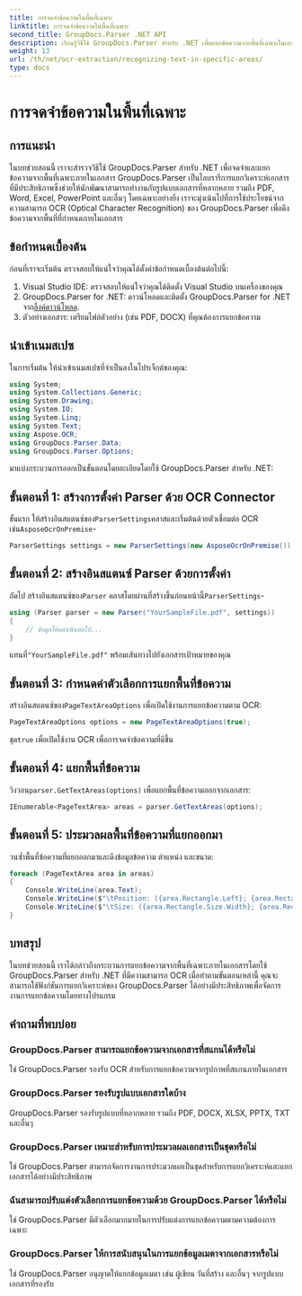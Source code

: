 ```yaml
---
title: การจดจำข้อความในพื้นที่เฉพาะ
linktitle: การจดจำข้อความในพื้นที่เฉพาะ
second_title: GroupDocs.Parser .NET API
description: เรียนรู้วิธีใช้ GroupDocs.Parser สำหรับ .NET เพื่อแยกข้อความจากพื้นที่เฉพาะในเอกสารที่มีความสามารถ OCR
weight: 13
url: /th/net/ocr-extraction/recognizing-text-in-specific-areas/
type: docs
---
```

# การจดจำข้อความในพื้นที่เฉพาะ

## การแนะนำ
ในบทช่วยสอนนี้ เราจะสำรวจวิธีใช้ GroupDocs.Parser สำหรับ .NET เพื่อจดจำและแยกข้อความจากพื้นที่เฉพาะภายในเอกสาร GroupDocs.Parser เป็นไลบรารีการแยกวิเคราะห์เอกสารที่มีประสิทธิภาพซึ่งช่วยให้นักพัฒนาสามารถทำงานกับรูปแบบเอกสารที่หลากหลาย รวมถึง PDF, Word, Excel, PowerPoint และอื่นๆ โดยเฉพาะอย่างยิ่ง เราจะมุ่งเน้นไปที่การใช้ประโยชน์จากความสามารถ OCR (Optical Character Recognition) ของ GroupDocs.Parser เพื่อดึงข้อความจากพื้นที่ที่กำหนดภายในเอกสาร
## ข้อกำหนดเบื้องต้น
ก่อนที่เราจะเริ่มต้น ตรวจสอบให้แน่ใจว่าคุณได้ตั้งค่าข้อกำหนดเบื้องต้นต่อไปนี้:
1. Visual Studio IDE: ตรวจสอบให้แน่ใจว่าคุณได้ติดตั้ง Visual Studio บนเครื่องของคุณ
2.  GroupDocs.Parser for .NET: ดาวน์โหลดและติดตั้ง GroupDocs.Parser for .NET จาก[ลิ้งค์ดาวน์โหลด](https://releases.groupdocs.com/parser/net/).
3. ตัวอย่างเอกสาร: เตรียมไฟล์ตัวอย่าง (เช่น PDF, DOCX) ที่คุณต้องการแยกข้อความ

## นำเข้าเนมสเปซ
ในการเริ่มต้น ให้นำเข้าเนมสเปซที่จำเป็นลงในโปรเจ็กต์ของคุณ:
```csharp
using System;
using System.Collections.Generic;
using System.Drawing;
using System.IO;
using System.Linq;
using System.Text;
using Aspose.OCR;
using GroupDocs.Parser.Data;
using GroupDocs.Parser.Options;
```

มาแบ่งกระบวนการออกเป็นขั้นตอนโดยละเอียดโดยใช้ GroupDocs.Parser สำหรับ .NET:
## ขั้นตอนที่ 1: สร้างการตั้งค่า Parser ด้วย OCR Connector
 ขั้นแรก ให้สร้างอินสแตนซ์ของ`ParserSettings`คลาสและเริ่มต้นด้วยตัวเชื่อมต่อ OCR เช่น`AsposeOcrOnPremise`-
```csharp
ParserSettings settings = new ParserSettings(new AsposeOcrOnPremise());
```
## ขั้นตอนที่ 2: สร้างอินสแตนซ์ Parser ด้วยการตั้งค่า
 ถัดไป สร้างอินสแตนซ์ของ`Parser` คลาสโดยผ่านที่สร้างขึ้นก่อนหน้านี้`ParserSettings`-
```csharp
using (Parser parser = new Parser("YourSampleFile.pdf", settings))
{
    // ข้อมูลโค้ดดำเนินต่อไป...
}
```
 แทนที่`"YourSampleFile.pdf"` พร้อมเส้นทางไปยังเอกสารเป้าหมายของคุณ
## ขั้นตอนที่ 3: กำหนดค่าตัวเลือกการแยกพื้นที่ข้อความ
 สร้างอินสแตนซ์ของ`PageTextAreaOptions` เพื่อเปิดใช้งานการแยกข้อความตาม OCR:
```csharp
PageTextAreaOptions options = new PageTextAreaOptions(true);
```
 ชุด`true` เพื่อเปิดใช้งาน OCR เพื่อการจดจำข้อความที่ดีขึ้น
## ขั้นตอนที่ 4: แยกพื้นที่ข้อความ
 วิงวอน`parser.GetTextAreas(options)` เพื่อแยกพื้นที่ข้อความออกจากเอกสาร:
```csharp
IEnumerable<PageTextArea> areas = parser.GetTextAreas(options);
```
## ขั้นตอนที่ 5: ประมวลผลพื้นที่ข้อความที่แยกออกมา
วนซ้ำพื้นที่ข้อความที่แยกออกมาและดึงข้อมูลข้อความ ตำแหน่ง และขนาด:
```csharp
foreach (PageTextArea area in areas)
{
    Console.WriteLine(area.Text);
    Console.WriteLine($"\tPosition: ({area.Rectangle.Left}; {area.Rectangle.Top})");
    Console.WriteLine($"\tSize: ({area.Rectangle.Size.Width}; {area.Rectangle.Size.Height})");
}
```

## บทสรุป
ในบทช่วยสอนนี้ เราได้กล่าวถึงกระบวนการแยกข้อความจากพื้นที่เฉพาะภายในเอกสารโดยใช้ GroupDocs.Parser สำหรับ .NET ที่มีความสามารถ OCR เมื่อทำตามขั้นตอนเหล่านี้ คุณจะสามารถใช้ฟังก์ชันการแยกวิเคราะห์ของ GroupDocs.Parser ได้อย่างมีประสิทธิภาพเพื่อจัดการงานการแยกข้อความโดยทางโปรแกรม

## คำถามที่พบบ่อย
### GroupDocs.Parser สามารถแยกข้อความจากเอกสารที่สแกนได้หรือไม่
ใช่ GroupDocs.Parser รองรับ OCR สำหรับการแยกข้อความจากรูปภาพที่สแกนภายในเอกสาร
### GroupDocs.Parser รองรับรูปแบบเอกสารใดบ้าง
GroupDocs.Parser รองรับรูปแบบที่หลากหลาย รวมถึง PDF, DOCX, XLSX, PPTX, TXT และอื่นๆ
### GroupDocs.Parser เหมาะสำหรับการประมวลผลเอกสารเป็นชุดหรือไม่
ใช่ GroupDocs.Parser สามารถจัดการงานการประมวลผลเป็นชุดสำหรับการแยกวิเคราะห์และแยกเอกสารได้อย่างมีประสิทธิภาพ
### ฉันสามารถปรับแต่งตัวเลือกการแยกข้อความด้วย GroupDocs.Parser ได้หรือไม่
ใช่ GroupDocs.Parser มีตัวเลือกมากมายในการปรับแต่งการแยกข้อความตามความต้องการเฉพาะ
### GroupDocs.Parser ให้การสนับสนุนในการแยกข้อมูลเมตาจากเอกสารหรือไม่
ใช่ GroupDocs.Parser อนุญาตให้แยกข้อมูลเมตา เช่น ผู้เขียน วันที่สร้าง และอื่นๆ จากรูปแบบเอกสารที่รองรับ